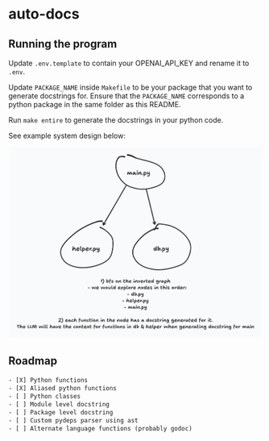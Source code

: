 # auto-docs

## Running the program

Update `.env.template` to contain your OPENAI_API_KEY and rename it to `.env`.

Update `PACKAGE_NAME` inside `Makefile` to be your package that you want to generate docstrings for.
Ensure that the `PACKAGE_NAME` corresponds to a python package in the same folder as this README.

Run `make entire` to generate the docstrings in your python code.

See example system design below:

![system design](./imgs/system-design.png)

## Roadmap

    - [X] Python functions
    - [X] Aliased python functions
    - [ ] Python classes
    - [ ] Module level docstring
    - [ ] Package level docstring
    - [ ] Custom pydeps parser using ast
    - [ ] Alternate language functions (probably godoc)
